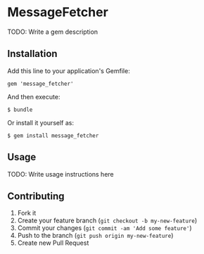 # MessageFetcher

TODO: Write a gem description

## Installation

Add this line to your application's Gemfile:

    gem 'message_fetcher'

And then execute:

    $ bundle

Or install it yourself as:

    $ gem install message_fetcher

## Usage

TODO: Write usage instructions here

## Contributing

1. Fork it
2. Create your feature branch (`git checkout -b my-new-feature`)
3. Commit your changes (`git commit -am 'Add some feature'`)
4. Push to the branch (`git push origin my-new-feature`)
5. Create new Pull Request
